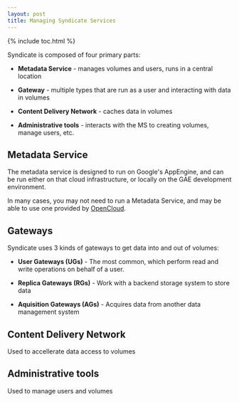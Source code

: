 ```yaml
---
layout: post
title: Managing Syndicate Services
---
```


{% include toc.html %}

Syndicate is composed of four primary parts:

 - **Metadata Service** - manages volumes and users, runs in a central location

 - **Gateway** - multiple types that are run as a user and interacting with
   data in volumes

 - **Content Delivery Network** - caches data in volumes

 - **Administrative tools** - interacts with the MS to creating volumes, manage
   users, etc.


## Metadata Service

The metadata service is designed to run on Google's AppEngine, and can be run
either on that cloud infrastructure, or locally on the GAE development
environment.

In many cases, you may not need to run a Metadata Service, and may be able to
use one provided by [OpenCloud](http://opencloud.us). 

## Gateways

Syndicate uses 3 kinds of gateways to get data into and out of volumes:

 - **User Gateways (UGs)** - The most common, which perform read and write
   operations on behalf of a user.

 - **Replica Gateways (RGs)** - Work with a backend storage system to store
   data

 - **Aquisition Gateways (AGs)** - Acquires data from another data management
   system

## Content Delivery Network

Used to accellerate data access to volumes

## Administrative tools

Used to manage users and volumes

